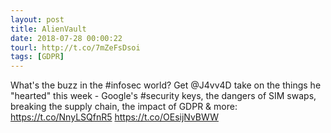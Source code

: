 ```yaml
---
layout: post
title: AlienVault
date: 2018-07-28 00:00:22
tourl: http://t.co/7mZeFsDsoi
tags: [GDPR]
---
```

What's the buzz in the #infosec world? Get @J4vv4D take on the things he "hearted" this week - Google's #security keys, the dangers of SIM swaps, breaking the supply chain, the impact of GDPR &amp; more: https://t.co/NnyLSQfnR5 https://t.co/OEsijNvBWW